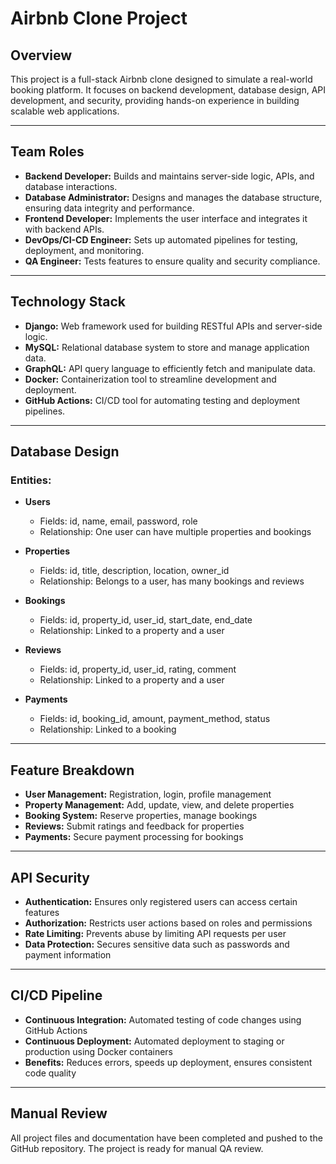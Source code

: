 # Airbnb Clone Project

## Overview
This project is a full-stack Airbnb clone designed to simulate a real-world booking platform. It focuses on backend development, database design, API development, and security, providing hands-on experience in building scalable web applications.

---

## Team Roles

- **Backend Developer:** Builds and maintains server-side logic, APIs, and database interactions.
- **Database Administrator:** Designs and manages the database structure, ensuring data integrity and performance.
- **Frontend Developer:** Implements the user interface and integrates it with backend APIs.
- **DevOps/CI-CD Engineer:** Sets up automated pipelines for testing, deployment, and monitoring.
- **QA Engineer:** Tests features to ensure quality and security compliance.

---

## Technology Stack

- **Django:** Web framework used for building RESTful APIs and server-side logic.
- **MySQL:** Relational database system to store and manage application data.
- **GraphQL:** API query language to efficiently fetch and manipulate data.
- **Docker:** Containerization tool to streamline development and deployment.
- **GitHub Actions:** CI/CD tool for automating testing and deployment pipelines.

---

## Database Design

### Entities:

- **Users**
  - Fields: id, name, email, password, role
  - Relationship: One user can have multiple properties and bookings

- **Properties**
  - Fields: id, title, description, location, owner_id
  - Relationship: Belongs to a user, has many bookings and reviews

- **Bookings**
  - Fields: id, property_id, user_id, start_date, end_date
  - Relationship: Linked to a property and a user

- **Reviews**
  - Fields: id, property_id, user_id, rating, comment
  - Relationship: Linked to a property and a user

- **Payments**
  - Fields: id, booking_id, amount, payment_method, status
  - Relationship: Linked to a booking

---

## Feature Breakdown

- **User Management:** Registration, login, profile management
- **Property Management:** Add, update, view, and delete properties
- **Booking System:** Reserve properties, manage bookings
- **Reviews:** Submit ratings and feedback for properties
- **Payments:** Secure payment processing for bookings

---

## API Security

- **Authentication:** Ensures only registered users can access certain features
- **Authorization:** Restricts user actions based on roles and permissions
- **Rate Limiting:** Prevents abuse by limiting API requests per user
- **Data Protection:** Secures sensitive data such as passwords and payment information

---

## CI/CD Pipeline

- **Continuous Integration:** Automated testing of code changes using GitHub Actions
- **Continuous Deployment:** Automated deployment to staging or production using Docker containers
- **Benefits:** Reduces errors, speeds up deployment, ensures consistent code quality

---

## Manual Review

All project files and documentation have been completed and pushed to the GitHub repository. The project is ready for manual QA review.
